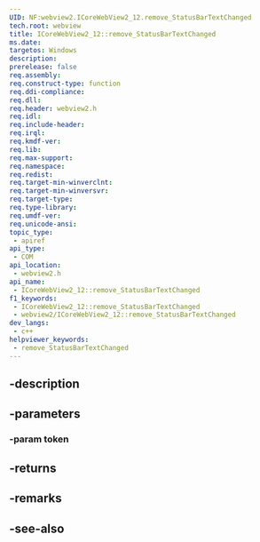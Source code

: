 ```yaml
---
UID: NF:webview2.ICoreWebView2_12.remove_StatusBarTextChanged
tech.root: webview
title: ICoreWebView2_12::remove_StatusBarTextChanged
ms.date: 
targetos: Windows
description: 
prerelease: false
req.assembly: 
req.construct-type: function
req.ddi-compliance: 
req.dll: 
req.header: webview2.h
req.idl: 
req.include-header: 
req.irql: 
req.kmdf-ver: 
req.lib: 
req.max-support: 
req.namespace: 
req.redist: 
req.target-min-winverclnt: 
req.target-min-winversvr: 
req.target-type: 
req.type-library: 
req.umdf-ver: 
req.unicode-ansi: 
topic_type:
 - apiref
api_type:
 - COM
api_location:
 - webview2.h
api_name:
 - ICoreWebView2_12::remove_StatusBarTextChanged
f1_keywords:
 - ICoreWebView2_12::remove_StatusBarTextChanged
 - webview2/ICoreWebView2_12::remove_StatusBarTextChanged
dev_langs:
 - c++
helpviewer_keywords:
 - remove_StatusBarTextChanged
---
```


## -description

## -parameters

### -param token

## -returns

## -remarks

## -see-also

